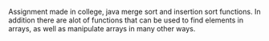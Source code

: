 Assignment made in college, java merge sort and insertion sort functions.  In addition there are alot of functions that can be used to find elements in arrays, as well as manipulate arrays in many other ways.
